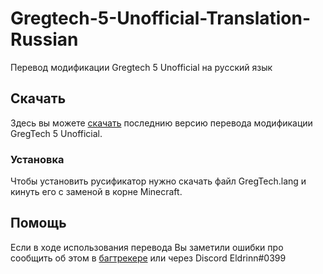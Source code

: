 # Gregtech-5-Unofficial-Translation-Russian
Перевод модификации Gregtech 5 Unofficial на русский язык

## Скачать
Здесь вы можете [скачать](https://github.com/EldrinnElantey/Gregtech-5-Unofficial-Translation-Russian/raw/master/Перевод/GregTech.lang) последнию версию перевода модификации GregTech 5 Unofficial.

### Установка
Чтобы установить русификатор нужно скачать файл GregTech.lang и кинуть его с заменой в корне Minecraft.


## Помощь
Если в ходе использования перевода Вы заметили ошибки про сообщить об этом в [багтрекере](https://github.com/EldrinnElantey/Gregtech-5-Unofficial-Translation-Russian/issues) или через Discord Eldrinn#0399
